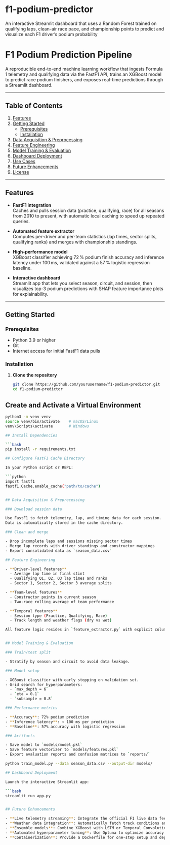 # f1-podium-predictor
An interactive Streamlit dashboard that uses a Random Forest trained on qualifying laps, clean-air race pace, and championship points to predict and visualize each F1 driver’s podium probability


# F1 Podium Prediction Pipeline

A reproducible end-to-end machine learning workflow that ingests Formula 1 telemetry and qualifying data via the FastF1 API, trains an XGBoost model to predict race podium finishers, and exposes real-time predictions through a Streamlit dashboard.

---

## Table of Contents

1. [Features](#features)  
2. [Getting Started](#getting-started)  
   - [Prerequisites](#prerequisites)  
   - [Installation](#installation)  
3. [Data Acquisition & Preprocessing](#data-acquisition--preprocessing)  
4. [Feature Engineering](#feature-engineering)  
5. [Model Training & Evaluation](#model-training--evaluation)  
6. [Dashboard Deployment](#dashboard-deployment)  
7. [Use Cases](#use-cases)  
8. [Future Enhancements](#future-enhancements)  
9. [License](#license)  

---

## Features

- **FastF1 integration**  
  Caches and pulls session data (practice, qualifying, race) for all seasons from 2010 to present, with automatic local caching to speed up repeated queries.

- **Automated feature extractor**  
  Computes per-driver and per-team statistics (lap times, sector splits, qualifying ranks) and merges with championship standings.

- **High-performance model**  
  XGBoost classifier achieving 72 % podium finish accuracy and inference latency under 100 ms, validated against a 57 % logistic regression baseline.

- **Interactive dashboard**  
  Streamlit app that lets you select season, circuit, and session, then visualizes top-3 podium predictions with SHAP feature importance plots for explainability.

---

## Getting Started

### Prerequisites

- Python 3.9 or higher  
- Git  
- Internet access for initial FastF1 data pulls  

### Installation

1. **Clone the repository**  
   ```bash
   git clone https://github.com/yourusername/f1-podium-predictor.git
   cd f1-podium-predictor

## Create and Activate a Virtual Environment

```bash
python3 -m venv venv
source venv/bin/activate    # macOS/Linux
venv\Scripts\activate       # Windows

## Install Dependencies

```bash
pip install -r requirements.txt

## Configure FastF1 Cache Directory

In your Python script or REPL:

```python
import fastf1
fastf1.Cache.enable_cache("path/to/cache")


## Data Acquisition & Preprocessing

### Download session data

Use FastF1 to fetch telemetry, lap, and timing data for each session.  
Data is automatically stored in the cache directory.

### Clean and merge

- Drop incomplete laps and sessions missing sector times  
- Merge lap records with driver standings and constructor mappings  
- Export consolidated data as `season_data.csv`

## Feature Engineering

- **Driver-level features**
  - Average lap time in final stint
  - Qualifying Q1, Q2, Q3 lap times and ranks
  - Sector 1, Sector 2, Sector 3 average splits

- **Team-level features**
  - Constructor points in current season
  - Two-race rolling average of team performance

- **Temporal features**
  - Session type (Practice, Qualifying, Race)
  - Track length and weather flags (dry vs wet)

All feature logic resides in `feature_extractor.py` with explicit column names.


## Model Training & Evaluation

### Train/test split

- Stratify by season and circuit to avoid data leakage.

### Model setup

- XGBoost classifier with early stopping on validation set.  
- Grid search for hyperparameters:  
  - `max_depth = 6`  
  - `eta = 0.1`  
  - `subsample = 0.8`  

### Performance metrics

- **Accuracy**: 72% podium prediction  
- **Inference latency**: < 100 ms per prediction  
- **Baseline**: 57% accuracy with logistic regression  

### Artifacts

- Save model to `models/model.pkl`  
- Save feature vectorizer to `models/features.pkl`  
- Export evaluation reports and confusion matrices to `reports/`  

python train_model.py --data season_data.csv --output-dir models/

## Dashboard Deployment

Launch the interactive Streamlit app:

```bash
streamlit run app.py


## Future Enhancements

- **Live telemetry streaming**: Integrate the official F1 live data feed for continuous, in-race prediction updates.
- **Weather data integration**: Automatically fetch track conditions and encode real-time weather metrics as features.
- **Ensemble models**: Combine XGBoost with LSTM or Temporal Convolutional Networks for sequential pattern learning.
- **Automated hyperparameter tuning**: Use Optuna to optimize accuracy and latency simultaneously.
- **Containerization**: Provide a Dockerfile for one-step setup and deployment across environments.

